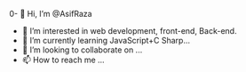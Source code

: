 0- 👋 Hi, I’m @AsifRaza
- 👀 I’m interested in web development, front-end, Back-end.
- 🌱 I’m currently learning JavaScript+C Sharp...
- 💞️ I’m looking to collaborate on ...
- 📫 How to reach me ...

<!---
Asif03028174839/Asif03028174839 is a ✨ special ✨ repository because its `README.md` (this file) appears on your GitHub profile.
You can click the Preview link to take a look at your changes.
--->

